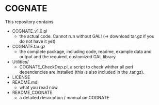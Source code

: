 # COGNATE

This repository contains
- COGNATE_v1.0.pl 	
	* the actual code. Cannot run without GAL! (-> download tar.gz if you do not have it yet)
- COGNATE.tar.gz 	
	* the complete package, including code, readme, example data and output and the required, customized GAL library.
- Utilities/ 	
	* COGNATE_CheckDep.pl, a script to check whther all perl dependencies are installed (this is also included in the .tar.gz).
- LICENSE 	
- README.md 	
	* what you read now.
- README_COGNATE 	
	* a detailed description / manual on COGNATE
